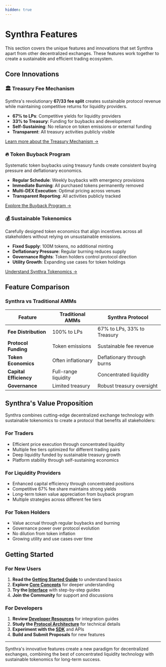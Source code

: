 ```yaml
---
hidden: true
---
```


# Synthra Features

This section covers the unique features and innovations that set Synthra apart from other decentralized exchanges. These features work together to create a sustainable and efficient trading ecosystem.

## Core Innovations

### 🏛️ Treasury Fee Mechanism
Synthra's revolutionary **67/33 fee split** creates sustainable protocol revenue while maintaining competitive returns for liquidity providers.

- **67% to LPs**: Competitive yields for liquidity providers
- **33% to Treasury**: Funding for buybacks and development  
- **Self-Sustaining**: No reliance on token emissions or external funding
- **Transparent**: All treasury activities publicly visible

[Learn more about the Treasury Mechanism →](treasury-mechanism.md)

### 🔥 Token Buyback Program
Systematic token buybacks using treasury funds create consistent buying pressure and deflationary economics.

- **Regular Schedule**: Weekly buybacks with emergency provisions
- **Immediate Burning**: All purchased tokens permanently removed
- **Multi-DEX Execution**: Optimal pricing across venues
- **Transparent Reporting**: All activities publicly tracked

[Explore the Buyback Program →](buyback-program.md)

### 💰 Sustainable Tokenomics
Carefully designed token economics that align incentives across all stakeholders without relying on unsustainable emissions.

- **Fixed Supply**: 100M tokens, no additional minting
- **Deflationary Pressure**: Regular burning reduces supply
- **Governance Rights**: Token holders control protocol direction
- **Utility Growth**: Expanding use cases for token holdings

[Understand Synthra Tokenomics →](tokenomics.md)

## Feature Comparison

### Synthra vs Traditional AMMs

| Feature | Traditional AMMs | Synthra Protocol |
|---------|------------------|------------------|
| **Fee Distribution** | 100% to LPs | 67% to LPs, 33% to Treasury |
| **Protocol Funding** | Token emissions | Sustainable fee revenue |
| **Token Economics** | Often inflationary | Deflationary through burns |
| **Capital Efficiency** | Full-range liquidity | Concentrated liquidity |
| **Governance** | Limited treasury | Robust treasury oversight |

## Synthra's Value Proposition

Synthra combines cutting-edge decentralized exchange technology with sustainable tokenomics to create a protocol that benefits all stakeholders:

### For Traders

* Efficient price execution through concentrated liquidity
* Multiple fee tiers optimized for different trading pairs
* Deep liquidity funded by sustainable treasury growth
* Platform stability through self-sustaining economics

### For Liquidity Providers

* Enhanced capital efficiency through concentrated positions
* Competitive 67% fee share maintains strong yields
* Long-term token value appreciation from buyback program
* Multiple strategies across different fee tiers

### For Token Holders

* Value accrual through regular buybacks and burning
* Governance power over protocol evolution  
* No dilution from token inflation
* Growing utility and use cases over time

## Getting Started

### For New Users
1. **Read the [Getting Started Guide](../getting-started.md)** to understand basics
2. **Explore [Core Concepts](../core-concepts/README.md)** for deeper understanding
3. **Try the [Interface](../interface/README.md)** with step-by-step guides
4. **Join the Community** for support and discussions

### For Developers
1. **Review [Developer Resources](../developers/README.md)** for integration guides
2. **Study the [Protocol Architecture](../protocol/README.md)** for technical details
3. **Experiment with the [SDK](../developers/sdk.md)** and APIs
4. **Build and Submit Proposals** for new features

---

Synthra's innovative features create a new paradigm for decentralized exchanges, combining the best of concentrated liquidity technology with sustainable tokenomics for long-term success.
